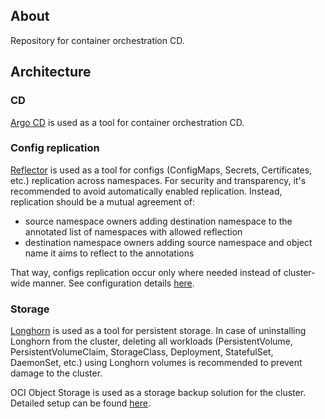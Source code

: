 ## About

Repository for container orchestration CD.

## Architecture

### CD

[Argo CD](https://argo-cd.readthedocs.io/en/stable/) is used as a tool for container orchestration CD.

### Config replication

[Reflector](https://github.com/emberstack/kubernetes-reflector) is used as a tool for configs (ConfigMaps, Secrets, Certificates, etc.) replication across namespaces. For security and transparency, it's recommended to avoid automatically enabled replication. Instead, replication should be a mutual agreement of:
- source namespace owners adding destination namespace to the annotated list of namespaces with allowed reflection
- destination namespace owners adding source namespace and object name it aims to reflect to the annotations

That way, configs replication occur only where needed instead of cluster-wide manner.
See configuration details [here](https://github.com/emberstack/kubernetes-reflector?tab=readme-ov-file#usage).

### Storage

[Longhorn](https://longhorn.io/) is used as a tool for persistent storage. In case of uninstalling Longhorn from the cluster, deleting all workloads (PersistentVolume, PersistentVolumeClaim, StorageClass, Deployment, StatefulSet, DaemonSet, etc.) using Longhorn volumes is recommended to prevent damage to the cluster.

OCI Object Storage is used as a storage backup solution for the cluster. Detailed setup can be found [here](https://docs.oracle.com/en/learn/object-storage-longhorn-backups/index.html#task-4-create-a-kubernetes-secret).
